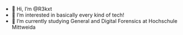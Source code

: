 - 👋 Hi, I’m @R3kxt
- 👀 I’m interested in basically every kind of tech!
- 🌱 I’m currently studying General and Digital Forensics at Hochschule Mittweida


<!---
R3kxt/R3kxt is a ✨ special ✨ repository because its `README.md` (this file) appears on your GitHub profile.
You can click the Preview link to take a look at your changes.
--->

